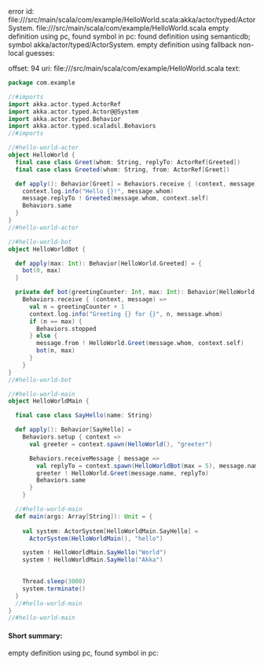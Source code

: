 error id: file://<WORKSPACE>/src/main/scala/com/example/HelloWorld.scala:akka/actor/typed/ActorSystem.
file://<WORKSPACE>/src/main/scala/com/example/HelloWorld.scala
empty definition using pc, found symbol in pc: 
found definition using semanticdb; symbol akka/actor/typed/ActorSystem.
empty definition using fallback
non-local guesses:

offset: 94
uri: file://<WORKSPACE>/src/main/scala/com/example/HelloWorld.scala
text:
```scala
package com.example

//#imports
import akka.actor.typed.ActorRef
import akka.actor.typed.Actor@@System
import akka.actor.typed.Behavior
import akka.actor.typed.scaladsl.Behaviors
//#imports

//#hello-world-actor
object HelloWorld {
  final case class Greet(whom: String, replyTo: ActorRef[Greeted])
  final case class Greeted(whom: String, from: ActorRef[Greet])

  def apply(): Behavior[Greet] = Behaviors.receive { (context, message) =>
    context.log.info("Hello {}!", message.whom)
    message.replyTo ! Greeted(message.whom, context.self)
    Behaviors.same
  }
}
//#hello-world-actor

//#hello-world-bot
object HelloWorldBot {

  def apply(max: Int): Behavior[HelloWorld.Greeted] = {
    bot(0, max)
  }

  private def bot(greetingCounter: Int, max: Int): Behavior[HelloWorld.Greeted] =
    Behaviors.receive { (context, message) =>
      val n = greetingCounter + 1
      context.log.info("Greeting {} for {}", n, message.whom)
      if (n == max) {
        Behaviors.stopped
      } else {
        message.from ! HelloWorld.Greet(message.whom, context.self)
        bot(n, max)
      }
    }
}
//#hello-world-bot

//#hello-world-main
object HelloWorldMain {

  final case class SayHello(name: String)

  def apply(): Behavior[SayHello] =
    Behaviors.setup { context =>
      val greeter = context.spawn(HelloWorld(), "greeter")

      Behaviors.receiveMessage { message =>
        val replyTo = context.spawn(HelloWorldBot(max = 5), message.name)
        greeter ! HelloWorld.Greet(message.name, replyTo)
        Behaviors.same
      }
    }

  //#hello-world-main
  def main(args: Array[String]): Unit = {
    
    val system: ActorSystem[HelloWorldMain.SayHello] =
      ActorSystem(HelloWorldMain(), "hello")

    system ! HelloWorldMain.SayHello("World")
    system ! HelloWorldMain.SayHello("Akka")
    

    Thread.sleep(3000)
    system.terminate()
  }
  //#hello-world-main
}
//#hello-world-main

```


#### Short summary: 

empty definition using pc, found symbol in pc: 